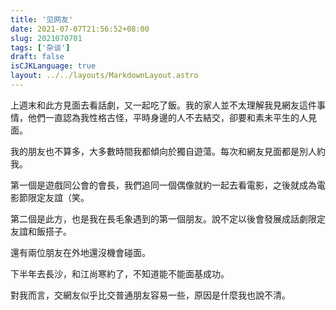 ```yaml
---
title: '见网友'
date: 2021-07-07T21:56:52+08:00
slug: 2021070701
tags: ['杂谈']
draft: false
isCJKLanguage: true
layout: ../../layouts/MarkdownLayout.astro
---
```


上週末和此方見面去看話劇，又一起吃了飯。我的家人並不太理解我見網友這件事情，他們一直認為我性格古怪，平時身邊的人不去結交，卻要和素未平生的人見面。

我的朋友也不算多，大多數時間我都傾向於獨自遊蕩。每次和網友見面都是別人約我。

第一個是遊戲同公會的會長，我們追同一個偶像就約一起去看電影，之後就成為電影節限定友誼（笑。

第二個是此方，也是我在長毛象遇到的第一個朋友。說不定以後會發展成話劇限定友誼和飯搭子。

還有兩位朋友在外地還沒機會碰面。

下半年去長沙，和江尚寒約了，不知道能不能面基成功。

對我而言，交網友似乎比交普通朋友容易一些，原因是什麼我也說不清。
